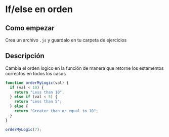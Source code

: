 # If/else en orden

## Como empezar

Crea un archivo `.js` y guardalo en tu carpeta de ejercicios

## Descripción

Cambia el orden logico en la función de manera que retorne los estamentos correctos en todos los casos

```js
function orderMyLogic(val) {
  if (val < 10) {
    return "Less than 10";
  } else if (val < 5) {
    return "Less than 5";
  } else {
    return "Greater than or equal to 10";
  }
}

orderMyLogic(7);
```
